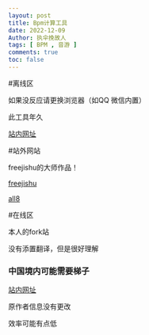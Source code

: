 ```yaml
---
layout: post
title: Bpm计算工具
date: 2022-12-09
Author: 执伞挽故人
tags: [ BPM , 音游 ]
comments: true
toc: false
---
```


#离线区

如果没反应请更换浏览器（如QQ 微信内置）

此工具年久

[站内网址](https://luo2f.github.io/bpm.jamesrock.me/)

#站外网站

freejishu的大师作品！

[freejishu](http://www.freejishu.com/tools/bpm.html)

[all8](http://www.all8.com/tools/bpm.htm)

#在线区

本人的fork站

没有添置翻译，但是很好理解

### 中国境内可能需要梯子

[站内网址](https://luo2f.github.io/beats-audio-api/)

原作者信息没有更改

效率可能有点低
